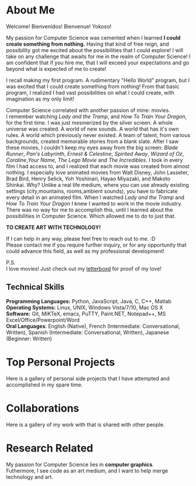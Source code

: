 # About Me
Welcome! Bienvenidos! Bienvenue! Yokoso!

My passion for Computer Science was cemented when I learned **I could create something from nothing.**
Having that kind of free reign, and possibility got me excited about the possibilities that I could
explore! I will take on any challenge that awaits for me in the realm of Computer Science!
I am confident that if you hire me, that I will exceed your expectations and go beyond what
is expected of me to create!

I recall making my first program. A rudimentary "Hello World" program, but I was
excited that I could create something from nothing! From that basic program, I realized
I had vast possibilities on what I could create, with imagination as my only limit!

Computer Science correlated with another passion of mine: movies.<br /> 
I remember watching *Lady and the Tramp*, and *How To Train Your Dragon*, for the first time. 
I was just mesmerized by the silver screen. A whole universe was created. A world of new sounds.
A world that has it's own rules. A world which previously never existed. A team of talent, from
various backgrounds, created memorable stories from a blank slate. After I saw these movies, I couldn't
keep my eyes away from the big screen: *Blade Runner*, *Pan's Labyrinth*, *Ernest & Celestine*, 
*Spirited Away*, *Wizard of Oz*, *Coraline*,*Your Name*, *The Lego Movie* and *The Incredibles*. I took
in every film I had access to, and I realized that each movie was created from almost nothing. I especially
love animated movies from Walt Disney, John Lasseter, Brad Bird, Henry Selick, Yoh Yoshinari, Hayao Miyazaki,
and Makoto Shinkai. Why? Unlike a real life medium, where you can use already existing settings (city,mountains,
rooms,ambient sounds), you have to fabricate every detail in an animated film. When I watched *Lady and the Tramp*
and *How To Train Your Dragon* I knew I wanted to work in the movie industry. There was no way for me to
accomplish this, until I learned about the possibilities in Computer Science. Which allowed me to do to just that.

**TO CREATE ART WITH TECHNOLOGY!**

If I can help in any way, please feel free to reach out to me. :D <br /> 
Please contact me if you require further inquiry, or for any opportunity that could advance this field,
as well as my professional development!

P.S. <br /> 
I love movies! Just check out my [letterboxd](https://letterboxd.com/snowdrgn/films/ "My Letterboxd!") for proof of my love!<br /> 

## Technical Skills
**Programming Languages:** Python, JavaScript, Java, C, C++, Matlab <br /> 
**Operating Systems:** Linux, UNIX, Windows Vista/7/10, Mac OS X <br /> 
**Software:** Git, MiKTeX, emacs, PuTTY, Paint.NET, Notepad++, MS Excel/Office/Powerpoint/Word <br /> 
**Oral Languages**: English (Native), French (Intermediate: Conversational, Written), Spanish (Intermediate: Conversational, Written),  Japanese (Beginner: Written)

# Top Personal Projects

Here is a gallery of personal side projects that I have attempted and accomplished in my spare time.

# Collaborations

Here is a gallery of my work with that is shared with other people.

# Research Related

My passion for Computer Science lies in **computer graphics**. <br /> 
Futhermore, I see code as an art medium, and I want to help merge technology and art.
